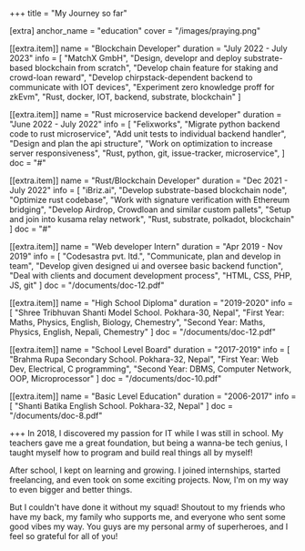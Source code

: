 +++
title = "My Journey so far"

[extra]
anchor_name = "education"
cover = "/images/praying.png"

[[extra.item]]
name = "Blockchain Developer"
duration = "July 2022 - July 2023"
info = [
    "MatchX GmbH",
    "Design, developr and deploy substrate-based blockchain from scratch",
    "Develop chain feature for staking and crowd-loan reward",
    "Develop chirpstack-dependent backend to communicate with IOT devices",
    "Experiment zero knowledge proff for zkEvm",
    "Rust, docker, IOT, backend, substrate, blockchain"
]

[[extra.item]]
name = "Rust microservice backend developer"
duration = "June 2022 - July 2022"
info = [
  "Felixworks",
  "Migrate python backend code to rust microservice",
  "Add unit tests to individual backend handler",
  "Design and plan the api structure",
  "Work on optimization to increase server responsiveness",
  "Rust, python, git, issue-tracker, microservice",
]
doc = "#"

[[extra.item]]
name = "Rust/Blockchain Developer"
duration = "Dec 2021 - July 2022"
info = [
    "iBriz.ai",
    "Develop substrate-based blockchain node",
    "Optimize rust codebase",
    "Work with signature verification with Ethereum bridging",
    "Develop Airdrop, Crowdloan and similar custom pallets",
    "Setup and join into kusama relay network",
    "Rust, substrate, polkadot, blockchain"
]
doc = "#"

[[extra.item]]
name = "Web developer Intern"
duration = "Apr 2019 - Nov 2019"
info = [
    "Codesastra pvt. ltd.",
    "Communicate, plan and develop in team",
    "Develop given designed ui and oversee basic backend function",
    "Deal with clients and document development process",
    "HTML, CSS, PHP, JS, git"
    ]
doc = "/documents/doc-12.pdf"


[[extra.item]]
name = "High School Diploma"
duration = "2019-2020"
info = [
    "Shree Tribhuvan Shanti Model School. Pokhara-30, Nepal",
    "First Year: Maths, Physics, English, Biology, Chemestry",
    "Second Year: Maths, Physics, English, Nepali, Chemestry"
    ]
doc = "/documents/doc-12.pdf"

[[extra.item]]
name = "School Level Board"
duration = "2017-2019"
info = [
        "Brahma Rupa Secondary School. Pokhara-32, Nepal",
        "First Year: Web Dev, Electrical, C programming",
        "Second Year: DBMS, Computer Network, OOP, Microprocessor"
    ]
doc = "/documents/doc-10.pdf"

[[extra.item]]
name = "Basic Level Education"
duration = "2006-2017"
info = [
        "Shanti Batika English School. Pokhara-32, Nepal"
    ]
doc = "/documents/doc-8.pdf"

+++
In 2018, I discovered my passion for IT while I was still in school. My teachers gave me a great foundation, but being a wanna-be tech genius, I taught myself how to program and build real things all by myself!

After school, I kept on learning and growing. I joined internships, started freelancing, and even took on some exciting projects. Now, I'm on my way to even bigger and better things.

But I couldn't have done it without my squad! Shoutout to my friends who have my back, my family who supports me, and everyone who sent some good vibes my way. You guys are my personal army of superheroes, and I feel so grateful for all of you! <i class='fas fa-heart text-pink-500'></i>

